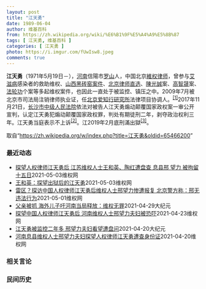 ```yaml
---
layout: post
title: "江天勇"
date: 1989-06-04
author: 维基百科
from: https://zh.wikipedia.org/wiki/%E6%B1%9F%E5%A4%A9%E5%8B%87
tags: [ 江天勇, 维基百科 ]
categories: [ 江天勇 ]
photo: https://i.imgur.com/fUwIsw8.jpeg
comments: true
---
```

<div class="mw-parser-output">

<p><b>江天勇</b>（1971年5月19日<span class="useeditintro" title="Template:BLP editintro">－</span>），<a href="/wiki/%E6%B2%B3%E5%8D%97" class="mw-redirect" title="河南">河南</a>信陽市<a href="/wiki/%E7%BD%97%E5%B1%B1" class="mw-redirect mw-disambig" title="罗山">罗山</a>人，中国北京<a href="/wiki/%E7%B6%AD%E6%AC%8A%E5%BE%8B%E5%B8%AB" class="mw-redirect" title="維權律師">維权律师</a>，曾参与<a href="/wiki/%E8%89%BE%E6%BB%8B%E7%97%85" title="艾滋病">艾滋病</a>感染者的救助维权、<a href="/w/index.php?title=%E5%B1%B1%E8%A5%BF%E9%BB%91%E7%A0%96%E7%AA%91%E6%A1%88%E4%BB%B6&amp;action=edit&amp;redlink=1" class="new" title="山西黑砖窑案件（页面不存在）">山西黑砖窑案件</a>、<a href="/w/index.php?title=%E5%8C%97%E4%BA%AC%E5%BE%8B%E5%B8%88%E7%9B%B4%E9%80%89&amp;action=edit&amp;redlink=1" class="new" title="北京律师直选（页面不存在）">北京律师直选</a>、<a href="/wiki/%E9%99%B3%E5%85%89%E8%AA%A0" class="mw-redirect" title="陳光誠">陳光誠</a>案、<a href="/wiki/%E9%AB%98%E6%99%BA%E6%99%9F" title="高智晟">高智晟</a>案、<a href="/wiki/%E6%B3%95%E8%BD%AE%E5%8A%9F" title="法轮功">法轮功</a>个案等多起维权案件，也因此一直处于被监控、镇压之中。2009年7月被北京市司法局注销律师执业证，任<a href="/w/index.php?title=%E5%8C%97%E4%BA%AC%E7%88%B1%E7%9F%A5%E8%A1%8C%E7%A0%94%E7%A9%B6%E6%89%80&amp;action=edit&amp;redlink=1" class="new" title="北京爱知行研究所（页面不存在）">北京爱知行研究所</a>法律项目协调人。<sup id="cite_ref-HRLJIANG_1-0" class="reference"><a href="#cite_note-HRLJIANG-1">[1]</a></sup>2017年11月21日，<a href="/w/index.php?title=%E9%95%BF%E6%B2%99%E5%B8%82%E4%B8%AD%E7%BA%A7%E4%BA%BA%E6%B0%91%E6%B3%95%E9%99%A2&amp;action=edit&amp;redlink=1" class="new" title="长沙市中级人民法院（页面不存在）">长沙市中级人民法院</a>依法对被告人江天勇煽动颠覆国家政权案一审公开宣判，认定江天勇犯煽动颠覆国家政权罪，判处有期徒刑二年，剥夺政治权利三年。江天勇当庭表示不上诉<sup id="cite_ref-获刑_2-0" class="reference"><a href="#cite_note-获刑-2">[2]</a></sup>。江2019年2月底刑滿出獄<sup id="cite_ref-3" class="reference"><a href="#cite_note-3">[3]</a></sup>。
</p>
</div><noscript><img src="//zh.wikipedia.org/wiki/Special:CentralAutoLogin/start?type=1x1" alt="" title="" width="1" height="1" style="border: none; position: absolute;"></noscript>
<div class="printfooter">取自“<a dir="ltr" href="https://zh.wikipedia.org/w/index.php?title=江天勇&amp;oldid=65466200">https://zh.wikipedia.org/w/index.php?title=江天勇&amp;oldid=65466200</a>”</div><div id="recent-news"><h3>最近动态</h3><ul><li><a href="https://nodebe4.github.io/waimei/2021-05-03/%E6%8E%A2%E6%9C%9B%E4%BA%BA%E6%9D%83%E5%BE%8B%E5%B8%88%E6%B1%9F%E5%A4%A9%E5%8B%87%E5%90%8E-%E6%B1%9F%E8%8B%8F%E7%BB%B4%E6%9D%83%E4%BA%BA%E5%A3%AB%E7%8E%8B%E5%92%8C%E8%8B%B1-%E9%99%B6%E7%BA%A2%E9%81%AD%E7%9B%98%E6%9F%A5-%E6%81%AF%E5%8E%BF%E9%82%A2-%E6%9C%9B%E5%8A%9B-%E8%A2%AB%E6%8B%98%E7%95%99%E5%8D%81%E4%BA%94%E6%97%A5" title="探望人权律师江天勇后 江苏维权人士王和英、陶红遭盘查 息县邢 望力 被拘留十五日—— （维权网信息中心报道）继河南省信阳市息县维权人士邢望力探望人权律师江天勇后被息县公安局治安大队治安拘留十五日...">探望人权律师江天勇后 江苏维权人士王和英、陶红遭盘查   息县邢 望力 被拘留十五日</a><time>2021-05-03</time><a class="tag">维权网</a></li>
<li><a href="https://nodebe4.github.io/waimei/2021-05-03/%E7%8E%8B%E5%92%8C%E8%8B%B1-%E6%8E%A2%E6%9C%9B%E5%87%BA%E7%8B%B1%E5%90%8E%E7%9A%84%E6%B1%9F%E5%A4%A9%E5%8B%87" title="王和英：探望出狱后的江天勇—— 2021年4月28日，我与陶红旅游到信阳，正好去探望出狱两年多的江天勇律师，不才以“江天勇如雄鹰断翅”赋藏头诗一首。&nbsp; 江河日下奈何天， 天不欺人人负天。 勇如雄...">王和英：探望出狱后的江天勇</a><time>2021-05-03</time><a class="tag">维权网</a></li>
<li><a href="https://nodebe4.github.io/waimei/2021-05-01/%E9%9B%B7%E5%8C%BA-%E6%8E%A2%E8%AE%BF%E4%B8%AD%E5%9B%BD%E4%BA%BA%E6%9D%83%E5%BE%8B%E5%B8%88%E6%B1%9F%E5%A4%A9%E5%8B%87%E5%90%8E%E7%BB%B4%E6%9D%83%E4%BA%BA%E5%A3%AB%E9%82%A2%E6%9C%9B%E5%8A%9B%E6%83%A8%E9%81%AD%E6%8A%A5%E5%A4%8D-%E5%8C%97%E4%BA%AC%E8%AD%A6%E6%96%B9%E7%A7%B0-%E9%82%A2%E6%97%A0%E8%BF%9D%E6%B3%95%E8%A1%8C%E4%B8%BA" title="雷区？探访中国人权律师江天勇后维权人士邢望力惨遭报复 北京警方称：邢无违法行为—— （维权网信息中心报道）2021年5月1日，本网获悉：经多方查证证实，2021年4月27日17时许，河南省息县维...">雷区？探访中国人权律师江天勇后维权人士邢望力惨遭报复 北京警方称：邢无违法行为</a><time>2021-05-01</time><a class="tag">维权网</a></li>
<li><a href="https://nodebe4.github.io/waimei/2021-04-29/%E7%88%B6%E4%BA%B2%E8%A2%AB%E6%8A%93-%E6%B5%B7%E5%A4%96%E5%84%BF%E5%AD%90%E5%90%81%E6%B2%B3%E5%8D%97%E5%BD%93%E5%B1%80%E9%87%8A%E6%94%BE-%E7%BB%B4%E6%9D%83%E6%97%A0%E7%BD%AA" title="父亲被抓 海外儿子吁河南当局释放：维权无罪—— 【大纪元2021年04月30日讯】（大纪元记者李新安采访报导）河南省信阳市息县维权人士邢望力近日前往看望人权律师江天勇，遭到当地政府威胁警告，随即...">父亲被抓 海外儿子吁河南当局释放：维权无罪</a><time>2021-04-29</time><a class="tag">大纪元</a></li>
<li><a href="https://nodebe4.github.io/waimei/2021-04-23/%E6%8E%A2%E6%9C%9B%E4%B8%AD%E5%9B%BD%E4%BA%BA%E6%9D%83%E5%BE%8B%E5%B8%88%E6%B1%9F%E5%A4%A9%E5%8B%87%E5%90%8E-%E6%B2%B3%E5%8D%97%E7%BB%B4%E6%9D%83%E4%BA%BA%E5%A3%AB%E9%82%A2%E6%9C%9B%E5%8A%9B%E5%A4%AB%E5%A6%87%E8%A2%AB%E6%81%90%E5%90%93" title="探望中国人权律师江天勇后 河南维权人士邢望力夫妇被恐吓—— （维权网信息中心报道）本网获悉：2021年4月23日上午8点多，河南息县淮河派出所所长张振华、副所长房涛、息县淮河街道办事处驻曹园社区...">探望中国人权律师江天勇后 河南维权人士邢望力夫妇被恐吓</a><time>2021-04-23</time><a class="tag">维权网</a></li>
<li><a href="https://nodebe4.github.io/waimei/2021-04-20/%E6%B1%9F%E5%A4%A9%E5%8B%87%E8%A2%AB%E7%9B%91%E6%8E%A7%E4%BA%8C%E5%B9%B4%E5%A4%9A-%E9%82%A2%E6%9C%9B%E5%8A%9B%E5%A4%AB%E5%A6%87%E7%9C%8B%E6%9C%9B%E9%81%AD%E7%9B%98%E9%97%AE" title="江天勇被监控二年多 邢望力夫妇看望遭盘问—— 【大纪元2021年04月21日讯】（大纪元记者李新安采访报导）日前，河南维权人士邢望力夫妇到信阳灵山镇看望人权律师江天勇，离开时遭警方强行带走。江天...">江天勇被监控二年多 邢望力夫妇看望遭盘问</a><time>2021-04-20</time><a class="tag">大纪元</a></li>
<li><a href="https://nodebe4.github.io/waimei/2021-04-20/%E6%B2%B3%E5%8D%97%E6%81%AF%E5%8E%BF%E7%BB%B4%E6%9D%83%E4%BA%BA%E5%A3%AB%E9%82%A2%E6%9C%9B%E5%8A%9B%E5%A4%AB%E5%A6%87%E6%8E%A2%E6%9C%9B%E4%BA%BA%E6%9D%83%E5%BE%8B%E5%B8%88%E6%B1%9F%E5%A4%A9%E5%8B%87%E9%81%AD%E6%9F%A5%E8%BA%AB%E4%BB%BD%E8%AF%81" title="河南息县维权人士邢望力夫妇探望人权律师江天勇遭查身份证—— （维权网信息中心报道）2021年4月20日，河南省信阳市息县维权人士邢望力夫妇到罗山县灵山镇看望一直被非法软禁中的人权律师江天勇。下午...">河南息县维权人士邢望力夫妇探望人权律师江天勇遭查身份证</a><time>2021-04-20</time><a class="tag">维权网</a></li>
</ul></div><div id="open-opinion"><h3>相关言论</h3><ul></ul></div><div id="mjls-record"><h3>民间历史</h3><ul></ul></div>